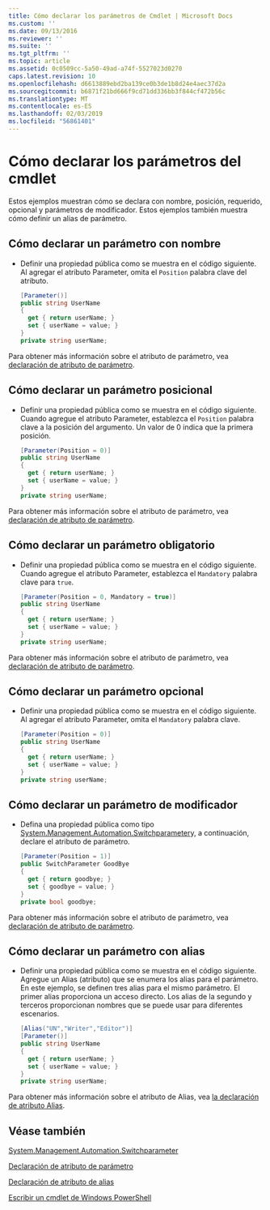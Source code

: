 ```yaml
---
title: Cómo declarar los parámetros de Cmdlet | Microsoft Docs
ms.custom: ''
ms.date: 09/13/2016
ms.reviewer: ''
ms.suite: ''
ms.tgt_pltfrm: ''
ms.topic: article
ms.assetid: 0c0509cc-5a50-49ad-a74f-5527023d0270
caps.latest.revision: 10
ms.openlocfilehash: d6613889ebd2ba139ce0b3de1b8d24e4aec37d2a
ms.sourcegitcommit: b6871f21bd666f9cd71dd336bb3f844cf472b56c
ms.translationtype: MT
ms.contentlocale: es-ES
ms.lasthandoff: 02/03/2019
ms.locfileid: "56861401"
---
```

# <a name="how-to-declare-cmdlet-parameters"></a>Cómo declarar los parámetros del cmdlet

Estos ejemplos muestran cómo se declara con nombre, posición, requerido, opcional y parámetros de modificador. Estos ejemplos también muestra cómo definir un alias de parámetro.

## <a name="how-to-declare-a-named-parameter"></a>Cómo declarar un parámetro con nombre

- Definir una propiedad pública como se muestra en el código siguiente. Al agregar el atributo Parameter, omita el `Position` palabra clave del atributo.

    ```csharp
    [Parameter()]
    public string UserName
    {
      get { return userName; }
      set { userName = value; }
    }
    private string userName;
    ```

Para obtener más información sobre el atributo de parámetro, vea [declaración de atributo de parámetro](./parameter-attribute-declaration.md).

## <a name="how-to-declare-a-positional-parameter"></a>Cómo declarar un parámetro posicional

- Definir una propiedad pública como se muestra en el código siguiente. Cuando agregue el atributo Parameter, establezca el `Position` palabra clave a la posición del argumento. Un valor de 0 indica que la primera posición.

    ```csharp
    [Parameter(Position = 0)]
    public string UserName
    {
      get { return userName; }
      set { userName = value; }
    }
    private string userName;
    ```

Para obtener más información sobre el atributo de parámetro, vea [declaración de atributo de parámetro](./parameter-attribute-declaration.md).

## <a name="how-to-declare-a-mandatory-parameter"></a>Cómo declarar un parámetro obligatorio

- Definir una propiedad pública como se muestra en el código siguiente. Cuando agregue el atributo Parameter, establezca el `Mandatory` palabra clave para `true`.

    ```csharp
    [Parameter(Position = 0, Mandatory = true)]
    public string UserName
    {
      get { return userName; }
      set { userName = value; }
    }
    private string userName;
    ```

Para obtener más información sobre el atributo de parámetro, vea [declaración de atributo de parámetro](./parameter-attribute-declaration.md).

## <a name="how-to-declare-an-optional-parameter"></a>Cómo declarar un parámetro opcional

- Definir una propiedad pública como se muestra en el código siguiente. Al agregar el atributo Parameter, omita el `Mandatory` palabra clave.

    ```csharp
    [Parameter(Position = 0)]
    public string UserName
    {
      get { return userName; }
      set { userName = value; }
    }
    private string userName;
    ```

## <a name="how-to-declare-a-switch-parameter"></a>Cómo declarar un parámetro de modificador

- Defina una propiedad pública como tipo [System.Management.Automation.Switchparameter](/dotnet/api/System.Management.Automation.SwitchParameter)y, a continuación, declare el atributo de parámetro.

    ```csharp
    [Parameter(Position = 1)]
    public SwitchParameter GoodBye
    {
      get { return goodbye; }
      set { goodbye = value; }
    }
    private bool goodbye;
    ```

Para obtener más información sobre el atributo de parámetro, vea [declaración de atributo de parámetro](./parameter-attribute-declaration.md).

## <a name="how-to-declare-a-parameter-with-aliases"></a>Cómo declarar un parámetro con alias

- Definir una propiedad pública como se muestra en el código siguiente. Agregue un Alias (atributo) que se enumera los alias para el parámetro. En este ejemplo, se definen tres alias para el mismo parámetro. El primer alias proporciona un acceso directo. Los alias de la segundo y terceros proporcionan nombres que se puede usar para diferentes escenarios.

    ```csharp
    [Alias("UN","Writer","Editor")]
    [Parameter()]
    public string UserName
    {
      get { return userName; }
      set { userName = value; }
    }
    private string userName;
    ```

Para obtener más información sobre el atributo de Alias, vea [la declaración de atributo Alias](./alias-attribute-declaration.md).

## <a name="see-also"></a>Véase también

[System.Management.Automation.Switchparameter](/dotnet/api/System.Management.Automation.SwitchParameter)

[Declaración de atributo de parámetro](./parameter-attribute-declaration.md)

[Declaración de atributo de alias](./alias-attribute-declaration.md)

[Escribir un cmdlet de Windows PowerShell](./writing-a-windows-powershell-cmdlet.md)
